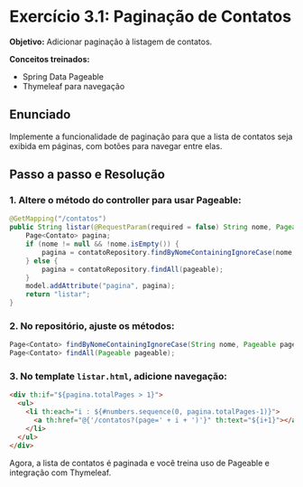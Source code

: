 # Exercício 3.1: Paginação de Contatos

**Objetivo:**
Adicionar paginação à listagem de contatos.

**Conceitos treinados:**

- Spring Data Pageable
- Thymeleaf para navegação

## Enunciado

Implemente a funcionalidade de paginação para que a lista de contatos seja exibida em páginas, com botões para navegar entre elas.

## Passo a passo e Resolução

### 1. Altere o método do controller para usar Pageable:

```java
@GetMapping("/contatos")
public String listar(@RequestParam(required = false) String nome, Pageable pageable, Model model) {
    Page<Contato> pagina;
    if (nome != null && !nome.isEmpty()) {
        pagina = contatoRepository.findByNomeContainingIgnoreCase(nome, pageable);
    } else {
        pagina = contatoRepository.findAll(pageable);
    }
    model.addAttribute("pagina", pagina);
    return "listar";
}
```

### 2. No repositório, ajuste os métodos:

```java
Page<Contato> findByNomeContainingIgnoreCase(String nome, Pageable pageable);
Page<Contato> findAll(Pageable pageable);
```

### 3. No template `listar.html`, adicione navegação:

```html
<div th:if="${pagina.totalPages > 1}">
  <ul>
    <li th:each="i : ${#numbers.sequence(0, pagina.totalPages-1)}">
      <a th:href="@{'/contatos?(page=' + i + ')'}" th:text="${i+1}"></a>
    </li>
  </ul>
</div>
```

Agora, a lista de contatos é paginada e você treina uso de Pageable e integração com Thymeleaf.
